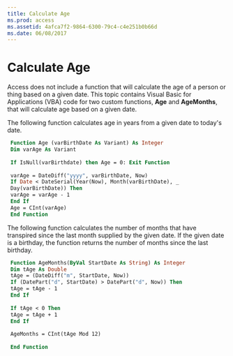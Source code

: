 ```yaml
---
title: Calculate Age
ms.prod: access
ms.assetid: 4afca7f2-9864-6300-79c4-c4e251b0b66d
ms.date: 06/08/2017
---
```



# Calculate Age

Access does not include a function that will calculate the age of a person or thing based on a given date. This topic contains Visual Basic for Applications (VBA) code for two custom functions, **Age** and **AgeMonths**, that will calculate age based on a given date.

The following function calculates age in years from a given date to today's date.



```vb
 Function Age (varBirthDate As Variant) As Integer 
 Dim varAge As Variant 
 
 If IsNull(varBirthdate) then Age = 0: Exit Function 
 
 varAge = DateDiff("yyyy", varBirthDate, Now) 
 If Date < DateSerial(Year(Now), Month(varBirthDate), _ 
 Day(varBirthDate)) Then 
 varAge = varAge - 1 
 End If 
 Age = CInt(varAge) 
 End Function
```

The following function calculates the number of months that have transpired since the last month supplied by the given date. If the given date is a birthday, the function returns the number of months since the last birthday.



```vb
 Function AgeMonths(ByVal StartDate As String) As Integer 
 Dim tAge As Double 
 tAge = (DateDiff("m", StartDate, Now)) 
 If (DatePart("d", StartDate) > DatePart("d", Now)) Then 
 tAge = tAge - 1 
 End If 
 
 If tAge < 0 Then 
 tAge = tAge + 1 
 End If 
 
 AgeMonths = CInt(tAge Mod 12) 
 
 End Function
```


